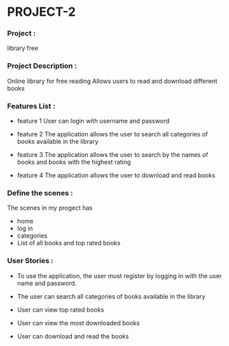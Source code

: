 # PROJECT-2



### Project : 
library free

### Project Description :
Online library for free reading
  Allows users to read and download different books

### Features List :

- feature 1 User can login with username and password
- feature 2 The application allows the user to search all categories of books available in the library

- feature 3 The application allows the user to search by the names of books and books with the highest rating

- feature 4 The application allows the user to download and read books
 

### Define the scenes :
The scenes in my progect has
- home
- log in
- categories
- List of all books and top rated books


### User Stories :
- To use the application, the user must register by logging in with the user name and password.

- The user can search all categories of books available in the library

- User can view top rated books

- User can view the most downloaded books

- User can download and read the books 


